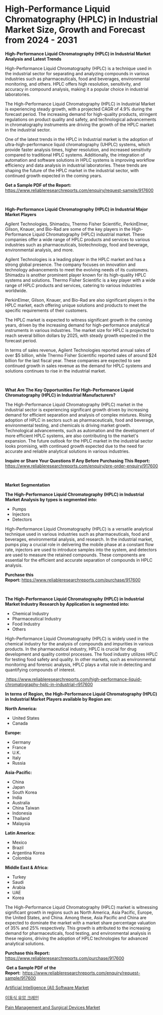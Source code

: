 <p><h1>High-Performance Liquid Chromatography (HPLC) in Industrial Market Size, Growth and Forecast from 2024 - 2031</h1></p><p><strong>High-Performance Liquid Chromatography (HPLC) in Industrial Market Analysis and Latest Trends</strong></p>
<p><p>High-Performance Liquid Chromatography (HPLC) is a technique used in the industrial sector for separating and analyzing compounds in various industries such as pharmaceuticals, food and beverages, environmental monitoring, and others. HPLC offers high resolution, sensitivity, and accuracy in compound analysis, making it a popular choice in industrial laboratories.</p><p>The High-Performance Liquid Chromatography (HPLC) in Industrial Market is experiencing steady growth, with a projected CAGR of 4.9% during the forecast period. The increasing demand for high-quality products, stringent regulations on product quality and safety, and technological advancements in chromatography instruments are driving the growth of the HPLC market in the industrial sector.</p><p>One of the latest trends in the HPLC in Industrial market is the adoption of ultra-high-performance liquid chromatography (UHPLC) systems, which provide faster analysis times, higher resolution, and increased sensitivity compared to traditional HPLC systems. Additionally, the integration of automation and software solutions in HPLC systems is improving workflow efficiency and data analysis in industrial laboratories. These trends are shaping the future of the HPLC market in the industrial sector, with continued growth expected in the coming years.</p></p>
<p><strong>Get a Sample PDF of the Report:&nbsp;</strong> <a href="https://www.reliableresearchreports.com/enquiry/request-sample/917600">https://www.reliableresearchreports.com/enquiry/request-sample/917600</a></p>
<p>&nbsp;</p>
<p><strong>High-Performance Liquid Chromatography (HPLC) in Industrial Major Market Players</strong></p>
<p><p>Agilent Technologies, Shimadzu, Thermo Fisher Scientific, PerkinElmer, Gilson, Knauer, and Bio-Rad are some of the key players in the High-Performance Liquid Chromatography (HPLC) industrial market. These companies offer a wide range of HPLC products and services to various industries such as pharmaceuticals, biotechnology, food and beverage, environmental analysis, and more.</p><p>Agilent Technologies is a leading player in the HPLC market and has a strong global presence. The company focuses on innovation and technology advancements to meet the evolving needs of its customers. Shimadzu is another prominent player known for its high-quality HPLC systems and solutions. Thermo Fisher Scientific is a key player with a wide range of HPLC products and services, catering to various industries worldwide.</p><p>PerkinElmer, Gilson, Knauer, and Bio-Rad are also significant players in the HPLC market, each offering unique solutions and products to meet the specific requirements of their customers.</p><p>The HPLC market is expected to witness significant growth in the coming years, driven by the increasing demand for high-performance analytical instruments in various industries. The market size for HPLC is projected to reach several billion dollars by 2025, with steady growth expected in the forecast period.</p><p>In terms of sales revenue, Agilent Technologies reported annual sales of over $5 billion, while Thermo Fisher Scientific reported sales of around $24 billion for the last fiscal year. These companies are expected to see continued growth in sales revenue as the demand for HPLC systems and solutions continues to rise in the industrial market.</p></p>
<p>&nbsp;</p>
<p><strong>What Are The Key Opportunities For High-Performance Liquid Chromatography (HPLC) in Industrial Manufacturers?</strong></p>
<p><p>The High-Performance Liquid Chromatography (HPLC) market in the industrial sector is experiencing significant growth driven by increasing demand for efficient separation and analysis of complex mixtures. Rising adoption of HPLC in sectors such as pharmaceuticals, food and beverage, environmental testing, and chemicals is driving market growth. Technological advancements, such as automation and the development of more efficient HPLC systems, are also contributing to the market's expansion. The future outlook for the HPLC market in the industrial sector looks promising, with continued growth expected due to the need for accurate and reliable analytical solutions in various industries.</p></p>
<p><strong>Inquire or Share Your Questions If Any Before Purchasing This Report:</strong> <a href="https://www.reliableresearchreports.com/enquiry/pre-order-enquiry/917600">https://www.reliableresearchreports.com/enquiry/pre-order-enquiry/917600</a></p>
<p>&nbsp;</p>
<p><strong>Market Segmentation</strong></p>
<p><strong>The High-Performance Liquid Chromatography (HPLC) in Industrial Market Analysis by types is segmented into:</strong></p>
<p><ul><li>Pumps</li><li>Injectors</li><li>Detectors</li></ul></p>
<p><p>High-Performance Liquid Chromatography (HPLC) is a versatile analytical technique used in various industries such as pharmaceuticals, food and beverages, environmental analysis, and research. In the industrial market, pumps play a crucial role in delivering the mobile phase at a constant flow rate, injectors are used to introduce samples into the system, and detectors are used to measure the retained compounds. These components are essential for the efficient and accurate separation of compounds in HPLC analysis.</p></p>
<p><strong>Purchase this Report:&nbsp;</strong><a href="https://www.reliableresearchreports.com/purchase/917600">https://www.reliableresearchreports.com/purchase/917600</a></p>
<p>&nbsp;</p>
<p><strong>The High-Performance Liquid Chromatography (HPLC) in Industrial Market Industry Research by Application is segmented into:</strong></p>
<p><ul><li>Chemical Industry</li><li>Pharmaceutical Industry</li><li>Food Industry</li><li>Others</li></ul></p>
<p><p>High-Performance Liquid Chromatography (HPLC) is widely used in the chemical industry for the analysis of compounds and impurities in various products. In the pharmaceutical industry, HPLC is crucial for drug development and quality control processes. The food industry utilizes HPLC for testing food safety and quality. In other markets, such as environmental monitoring and forensic analysis, HPLC plays a vital role in detecting and quantifying compounds of interest.</p></p>
<p><a href="https://www.reliableresearchreports.com/high-performance-liquid-chromatography-hplc-in-industrial-r917600">&nbsp;https://www.reliableresearchreports.com/high-performance-liquid-chromatography-hplc-in-industrial-r917600</a></p>
<p><strong>In terms of Region, the High-Performance Liquid Chromatography (HPLC) in Industrial Market Players available by Region are:</strong></p>
<p>
    <p> <strong> North America: </strong>
        <ul>
            <li>United States</li>
            <li>Canada</li>
        </ul>
        </p> 
    <p> <strong> Europe: </strong>
        <ul>
            <li>Germany</li>
            <li>France</li>
            <li>U.K.</li>
            <li>Italy</li>
            <li>Russia</li>
        </ul>
        </p> 
    <p> <strong> Asia-Pacific: </strong>
        <ul>
            <li>China</li>
            <li>Japan</li>
            <li>South Korea</li>
            <li>India</li>
            <li>Australia</li>
            <li>China Taiwan</li>
            <li>Indonesia</li>
            <li>Thailand</li>
            <li>Malaysia</li>
        </ul>
        </p> 
    <p> <strong> Latin America: </strong>
        <ul>
            <li>Mexico</li>
            <li>Brazil</li>
            <li>Argentina Korea</li>
            <li>Colombia</li>
        </ul>
        </p> 
    <p> <strong> Middle East & Africa: </strong>
        <ul>
            <li>Turkey</li>
            <li>Saudi</li>
            <li>Arabia</li>
            <li>UAE</li>
            <li>Korea</li>
        </ul>
    </p>
    </p>
<p><p>The High-Performance Liquid Chromatography (HPLC) market is witnessing significant growth in regions such as North America, Asia Pacific, Europe, the United States, and China. Among these, Asia Pacific and China are expected to dominate the market with a market share percentage valuation of 35% and 25% respectively. This growth is attributed to the increasing demand for pharmaceuticals, food testing, and environmental analysis in these regions, driving the adoption of HPLC technologies for advanced analytical solutions.</p></p>
<p><strong>Purchase this Report: </strong><a href="https://www.reliableresearchreports.com/purchase/917600">https://www.reliableresearchreports.com/purchase/917600</a></p>
<p>&nbsp;<strong>Get a Sample PDF of the Report:&nbsp;&nbsp;</strong><a href="https://www.reliableresearchreports.com/enquiry/request-sample/917600">https://www.reliableresearchreports.com/enquiry/request-sample/917600</a></p>
<p><strong></strong></p>
<p><p><a href="https://www.linkedin.com/pulse/artificial-intelligence-ai-software-market-report-reveals-latest-xa3ff">Artificial Intelligence (AI) Software Market</a></p><p><a href="https://medium.com/@albinbrakus2023/%ED%9C%B4%EB%8C%80%EC%9A%A9-%EC%9C%A0%EC%95%95-%ED%81%AC%EB%A0%88%EC%9D%B8-%EC%8B%9C%EC%9E%A5-2031%EB%85%84%EA%B9%8C%EC%A7%80%EC%9D%98-%EB%8F%99%ED%96%A5-%EC%98%88%EC%B8%A1-%EB%B0%8F-%EA%B2%BD%EC%9F%81-%EB%B6%84%EC%84%9D-00b95e995139">이동식 유압 크레인</a></p><p><a href="https://www.linkedin.com/pulse/pain-management-surgical-devices-market-research-report-its-ruwge">Pain Management and Surgical Devices Market</a></p></p>
